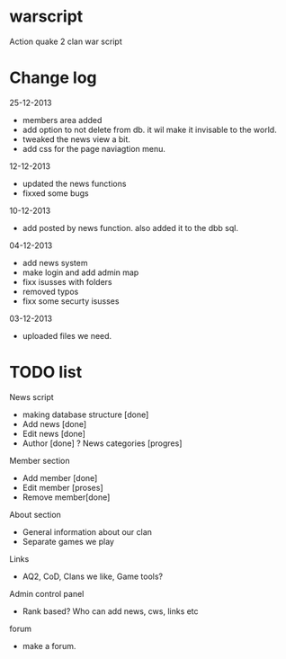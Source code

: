 warscript
=========

Action quake 2 clan war script


Change log
==========

25-12-2013
- members area added
- add option to not delete from db. it wil make it invisable to the world.
- tweaked the news view a bit.
- add css for the page naviagtion menu.

12-12-2013
- updated the news functions
- fixxed some bugs

10-12-2013
- add posted by news function. also added it to the dbb sql.

04-12-2013
- add news system
- make login and add admin map
- fixx isusses with folders
- removed typos
- fixx some securty isusses

03-12-2013
- uploaded files we need.

TODO list
==========
News script
+ making database structure [done]
+ Add news [done]
+ Edit news [done]
+ Author [done]
? News categories [progres]

Member section
- Add member [done]
- Edit member [proses]
- Remove member[done]

About section
- General information about our clan
- Separate games we play

Links
- AQ2, CoD, Clans we like, Game tools?

Admin control panel
- Rank based? Who can add news, cws, links etc

forum
- make a forum.

